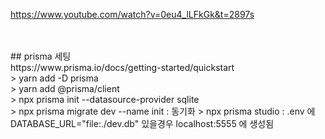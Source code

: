https://www.youtube.com/watch?v=0eu4_lLFkGk&t=2897s

<br />
<br />
## prisma  세팅 
<br />
https://www.prisma.io/docs/getting-started/quickstart
<br />
> yarn add -D prisma <br />
> yarn add @prisma/client <br />
> npx prisma init --datasource-provider sqlite <br />
> npx prisma migrate dev --name init  : 동기화 
> npx prisma studio : .env 에 DATABASE_URL="file:./dev.db"  있을경우 localhost:5555 에 생성됨



<br />

